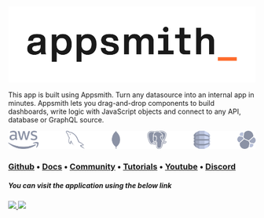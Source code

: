 ![](https://raw.githubusercontent.com/appsmithorg/appsmith/release/static/appsmith_logo_primary.png)

This app is built using Appsmith. Turn any datasource into an internal app in minutes. Appsmith lets you drag-and-drop components to build dashboards, write logic with JavaScript objects and connect to any API, database or GraphQL source.

![](https://raw.githubusercontent.com/appsmithorg/appsmith/release/static/images/integrations.png)

### [Github](https://github.com/appsmithorg/appsmith) • [Docs](https://docs.appsmith.com/?utm_source=github&utm_medium=social&utm_content=appsmith_docs&utm_campaign=null&utm_term=appsmith_docs) • [Community](https://community.appsmith.com/) • [Tutorials](https://github.com/appsmithorg/appsmith/tree/update/readme#tutorials) • [Youtube](https://www.youtube.com/appsmith) • [Discord](https://discord.gg/rBTTVJp)

##### You can visit the application using the below link

###### [![](https://assets.appsmith.com/git-sync/Buttons.svg) ](http://ec2-3-108-64-217.ap-south-1.compute.amazonaws.com/applications/625bfe8c595fef4d6e8b20f4/pages/625bfe8c595fef4d6e8b20f7) [![](https://assets.appsmith.com/git-sync/Buttons2.svg)](http://ec2-3-108-64-217.ap-south-1.compute.amazonaws.com/applications/625bfe8c595fef4d6e8b20f4/pages/625bfe8c595fef4d6e8b20f7/edit)
